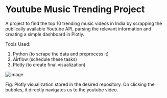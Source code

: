 # Youtube Music Trending Project

A project to find the top 10 trending music videos in India by scrapping the publically available Youtube API, parsing the relevant information and creating a simple dashboard in Plotly.

Tools Used:
1. Python (to scrape the data and preprocess it)
2. Airflow (schedule these tasks)
3. Plotly (to create final visualization)

![image](https://github.com/RSRamKumar/Youtube_Music_Trending/assets/39699070/3d029c14-23a0-4cd2-872b-dbb7c746ec9a)

Fig: Plotly visualization stored in the desired repository. On clicking the bubbles, it directly navigates us to the youtube video.

